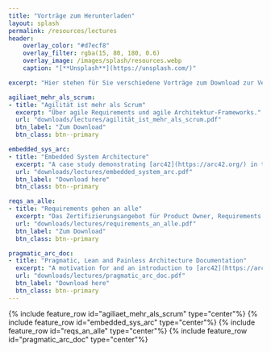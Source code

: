 ```yaml
---
title: "Vorträge zum Herunterladen"
layout: splash
permalink: /resources/lectures
header:
    overlay_color: "#d7ecf8"
    overlay_filter: rgba(15, 80, 180, 0.6)
    overlay_image: /images/splash/resources.webp
    caption: "[**Unsplash**](https://unsplash.com/)"

excerpt: "Hier stehen für Sie verschiedene Vorträge zum Download zur Verfügung"

agiliaet_mehr_als_scrum:
- title: "Agilität ist mehr als Scrum"
  excerpt: "Über agile Requirements und agile Architektur-Frameworks."
  url: "downloads/lectures/agilität_ist_mehr_als_scrum.pdf"
  btn_label: "Zum Download"
  btn_class: btn--primary

embedded_sys_arc:
- title: "Embedded System Architecture"
  excerpt: "A case study demonstrating [arc42](https://arc42.org/) in the embedded world."
  url: "downloads/lectures/embedded_system_arc.pdf"
  btn_label: "Download here"
  btn_class: btn--primary

reqs_an_alle:
- title: "Requirements gehen an alle"
  excerpt: "Das Zertifizierungsangebot für Product Owner, Requirements Engineers und SW-Architects."
  url: "downloads/lectures/requirements_an_alle.pdf"
  btn_label: "Zum Download"
  btn_class: btn--primary

pragmatic_arc_doc:
- title: "Pragmatic, Lean and Painless Architecture Documentation"
  excerpt: "A motivation for and an introduction to [arc42](https://arc42.org/)."
  url: "downloads/lectures/pragmatic_arc_doc.pdf"
  btn_label: "Download here"
  btn_class: btn--primary
---
```


{% include feature_row id="agiliaet_mehr_als_scrum" type="center"%}
{% include feature_row id="embedded_sys_arc" type="center"%}
{% include feature_row id="reqs_an_alle" type="center"%}
{% include feature_row id="pragmatic_arc_doc" type="center"%}

